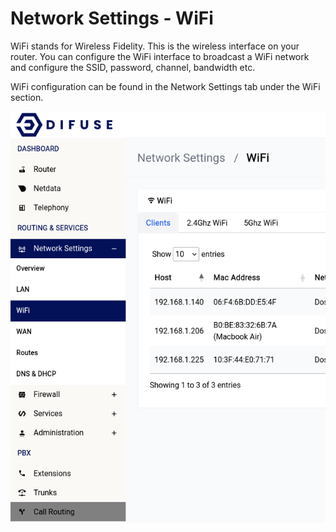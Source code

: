 # Network Settings - WiFi

WiFi stands for Wireless Fidelity. This is the wireless interface on your router. You can configure the WiFi interface to broadcast a WiFi network and configure the SSID, password, channel, bandwidth etc.

WiFi configuration can be found in the Network Settings tab under the WiFi section.

<a data-fancybox data-src="./wifi/img/0.png" data-caption="Network Settings - WiFi">
  <img src="./wifi/img/0.png" />
</a>
